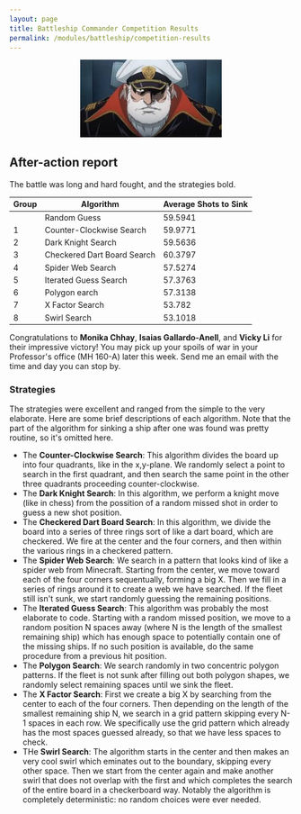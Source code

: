 ```yaml
---
layout: page
title: Battleship Commander Competition Results
permalink: /modules/battleship/competition-results
---
```


<p align="center"><img src="fig/captainpic.jpg" width="50%"/></p>

## After-action report
The battle was long and hard fought, and the strategies bold.

| Group | Algorithm | Average Shots to Sink |
| ----- | --------- | --------------------- |
|       |  Random Guess | 59.5941 |
|   1   | Counter-Clockwise Search | 59.9771 |
|   2   | Dark Knight Search | 59.5636 |
|   3   | Checkered Dart Board Search | 60.3797 | 
|   4   | Spider Web Search | 57.5274 | 
|   5   | Iterated Guess Search | 57.3763 | 
|   6   | Polygon earch | 57.3138 | 
|   7   | X Factor Search | 53.782 | 
|   8   | Swirl Search | 53.1018  | 

Congratulations to **Monika Chhay**, **Isaias Gallardo-Anell**, and **Vicky Li** for their impressive victory!
You may pick up your spoils of war in your Professor's office (MH 160-A) later this week.  Send me an email with the time and day you can stop by.

### Strategies

The strategies were excellent and ranged from the simple to the very elaborate.  Here are some brief descriptions of each algorithm.  Note that the part of the algorithm for sinking a ship after one was found was pretty routine, so it's omitted here.

* The **Counter-Clockwise Search**:  This algorithm divides the board up into four quadrants, like in the x,y-plane.  We randomly select a point to search in the first quadrant, and then search the same point in the other three quadrants proceeding counter-clockwise.  
* The **Dark Knight Search**:  In this algorithm, we perform a knight move (like in chess) from the possition of a random missed shot in order to guess a new shot position.
* The **Checkered Dart Board Search**:  In this algorithm, we divide the board into a series of three rings sort of like a dart board, which are checkered.  We fire at the center and the four corners, and then within the various rings in a checkered pattern.
* The **Spider Web Search**: We search in a pattern that looks kind of like a spider web from Minecraft.  Starting from the center, we move toward each of the four corners sequentually, forming a big X.  Then we fill in a series of rings around it to create a web we have searched.  If the fleet still isn't sunk, we start randomly guessing the remaining positions.
* The **Iterated Guess Search**: This algorithm was probably the most elaborate to code.  Starting with a random missed position, we move to a random position N spaces away (where N is the length of the smallest remaining ship) which has enough space to potentially contain one of the missing ships.  If no such position is available, do the same procedure from a previous hit position.
* The **Polygon Search**:  We search randomly in two concentric polygon patterns.  If the fleet is not sunk after filling out both polygon shapes, we randomly select remaining spaces until we sink the fleet.
* The **X Factor Search**: First we create a big X by searching from the center to each of the four corners.  Then depending on the length of the smallest remaining ship N, we search in a grid pattern skipping every N-1 spaces in each row.  We specifically use the grid pattern which already has the most spaces guessed already, so that we have less spaces to check.
* THe **Swirl Search**: The algorithm starts in the center and then makes an very cool swirl which eminates out to the boundary, skipping every other space.  Then  we start from the center again and make another swirl that does not overlap with the first and which completes the search of the entire board in a checkerboard way.
Notably the algorithm is completely deterministic: no random choices were ever needed.

